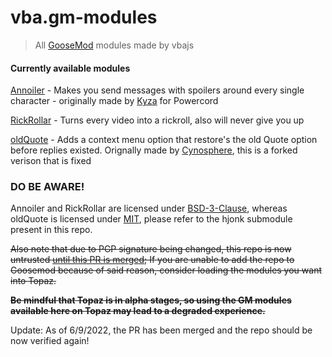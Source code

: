 # vba.gm-modules
> All [GooseMod](https://goosemod.com) modules made by vbajs

#### Currently available modules
[Annoiler](https://github.com/vbajs/vba.gm-modules/tree/main/annoiler) - Makes you send messages with spoilers around every single character - originally made by [Kyza](https://github.com/Kyza) for Powercord

[RickRollar](https://github.com/vbajs/vba.gm-modules/tree/main/rickrollar) - Turns every video into a rickroll, also will never give you up

[oldQuote](https://github.com/vbajs/hjonk/tree/master/oldQuote) - Adds a context menu option that restore's the old Quote option before replies existed. Orignally made by [Cynosphere](https://github.com/Cynosphere), this is a forked verison that is fixed

### DO BE AWARE!
Annoiler and RickRollar are licensed under [BSD-3-Clause](https://github.com/vbajs/vba.gm-modules/blob/main/LICENSE), whereas oldQuote is licensed under [MIT](https://github.com/Cynosphere/hjonk/blob/master/LICENSE), please refer to the hjonk submodule present in this repo.

~~Also note that due to PGP signature being changed, this repo is now untrusted [until this PR is merged](https://github.com/GooseMod/Keyserver/pull/6); If you are unable to add the repo to Goosemod because of said reason, consider loading the modules you want into Topaz.~~

~~**Be mindful that Topaz is in alpha stages, so using the GM modules available here on Topaz may lead to a degraded experience.**~~

Update: As of 6/9/2022, the PR has been merged and the repo should be now verified again!
